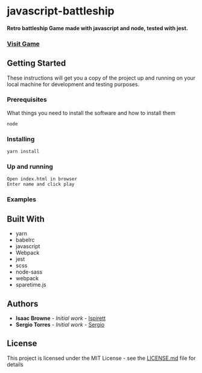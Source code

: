 # javascript-battleship

#### Retro battleship Game made with javascript and node, tested with jest.

### [Visit Game](https://ispirett.github.io/javascript-battleship/)

## Getting Started

These instructions will get you a copy of the project up and running on your local machine for development and testing purposes.

### Prerequisites

What things you need to install the software and how to install them
```
node
```


### Installing
```
yarn install
```


### Up and running
```
Open index.html in browser
Enter name and click play
```


### Examples





## Built With
* yarn
* babelrc
* javascript
* Webpack
* jest
* scss
* node-sass
* webpack
* sparetime.js

## Authors

* **Isaac Browne** - *Initial work* - [Ispirett](https://github.com/isprett)
* **Sergio Torres** - *Initial work* - [Sergio](https://github.com/sergio)



## License

This project is licensed under the MIT License - see the [LICENSE.md](LICENSE.md) file for details




